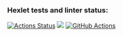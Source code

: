 ### Hexlet tests and linter status:
[![Actions Status](https://github.com/VladDB/java-project-lvl1/workflows/hexlet-check/badge.svg)](https://github.com/VladDB/java-project-lvl1/actions)
<a href="https://codeclimate.com/github/codeclimate/codeclimate/maintainability"><img src="https://api.codeclimate.com/v1/badges/a99a88d28ad37a79dbf6/maintainability" /></a>
[![GitHub Actions](https://github.com/VladDB/java-project-lvl1/actions/workflows/github-actions-demo.yml/badge.svg)](https://github.com/VladDB/java-project-lvl1/actions/workflows/github-actions-demo.yml)